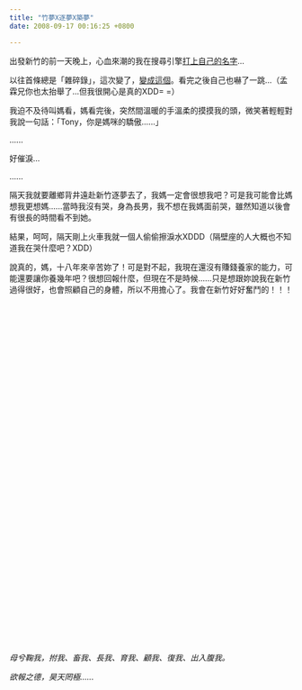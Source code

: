 ```yaml
---
title: "竹夢X逐夢X築夢"
date: 2008-09-17 00:16:25 +0800

---
```



出發新竹的前一天晚上，心血來潮的我在搜尋引擎[打上自己的名字](http://www.google.com.tw/search?source=ig&amp;hl=zh-TW&amp;q=%E7%B0%A1%E7%85%92%E8%88%AA&amp;meta=&amp;btnG=Google+%E6%90%9C%E5%B0%8B&amp;aq=f)...



以往首條總是「雜碎錄」，這次變了，[變成這個](http://www.peopo.org/portal.php?op=viewPost&amp;articleId=22660)。看完之後自己也嚇了一跳...（孟霖兄你也太抬舉了...但我很開心是真的XDD= =）



我迫不及待叫媽看，媽看完後，突然間溫暖的手溫柔的摸摸我的頭，微笑著輕輕對我說一句話：「Tony，你是媽咪的驕傲......」



......



好催淚...



......



隔天我就要離鄉背井遠赴新竹逐夢去了，我媽一定會很想我吧？可是我可能會比媽想我更想媽......當時我沒有哭，身為長男，我不想在我媽面前哭，雖然知道以後會有很長的時間看不到她。



結果，呵呵，隔天剛上火車我就一個人偷偷擦淚水XDDD（隔壁座的人大概也不知道我在哭什麼吧？XDD）



說真的，媽，十八年來辛苦妳了！可是對不起，我現在還沒有賺錢養家的能力，可能還要讓你養幾年吧？很想回報什麼，但現在不是時候......只是想跟妳說我在新竹過得很好，也會照顧自己的身體，所以不用擔心了。我會在新竹好好奮鬥的！！！



&nbsp;



&nbsp;



&nbsp;



&nbsp;



&nbsp;



&nbsp;



&nbsp;



&nbsp;



&nbsp;



&nbsp;



&nbsp;



&nbsp;



&nbsp;



&nbsp;



&nbsp;



&nbsp;



&nbsp;



&nbsp;



&nbsp;



&nbsp;



<i>母兮鞠我，拊我、畜我、長我、育我、顧我、復我、出入腹我。</i>



<i>欲報之德，昊天罔極......</i>



&nbsp;


